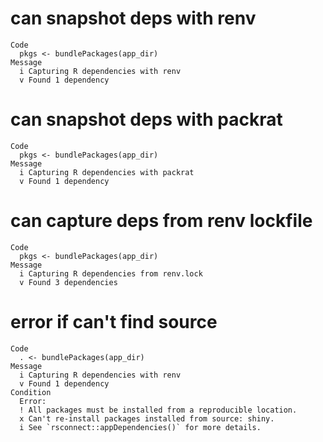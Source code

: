 # can snapshot deps with renv

    Code
      pkgs <- bundlePackages(app_dir)
    Message
      i Capturing R dependencies with renv
      v Found 1 dependency

# can snapshot deps with packrat

    Code
      pkgs <- bundlePackages(app_dir)
    Message
      i Capturing R dependencies with packrat
      v Found 1 dependency

# can capture deps from renv lockfile

    Code
      pkgs <- bundlePackages(app_dir)
    Message
      i Capturing R dependencies from renv.lock
      v Found 3 dependencies

# error if can't find source

    Code
      . <- bundlePackages(app_dir)
    Message
      i Capturing R dependencies with renv
      v Found 1 dependency
    Condition
      Error:
      ! All packages must be installed from a reproducible location.
      x Can't re-install packages installed from source: shiny.
      i See `rsconnect::appDependencies()` for more details.

